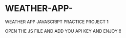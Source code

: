 # WEATHER-APP-
WEATHER APP JAVASCRIPT PRACTICE PROJECT 1 

OPEN THE JS FILE AND ADD YOU API KEY AND ENJOY !!
